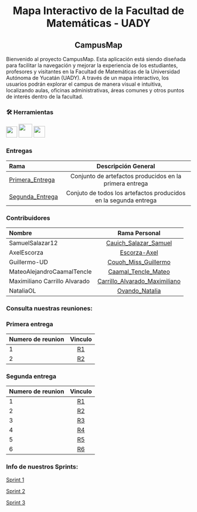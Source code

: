 <h1 align="center">Mapa Interactivo de la Facultad de Matemáticas - UADY</h1>
<h2 align="center">CampusMap</h2>

Bienvenido al proyecto CampusMap. Esta aplicación está siendo diseñada para facilitar la navegación y mejorar la experiencia de los estudiantes, profesores y visitantes en la Facultad de Matemáticas de la Universidad Autónoma de Yucatán (UADY). A través de un mapa interactivo, los usuarios podrán explorar el campus de manera visual e intuitiva, localizando aulas, oficinas administrativas, áreas comunes y otros puntos de interés dentro de la facultad.

### 🛠️ Herramientas</h2>

  [<img src="https://code.visualstudio.com/assets/images/code-stable.png" width="30">](https://code.visualstudio.com/)
  [<img src="https://store-images.s-microsoft.com/image/apps.7736.f1e439b9-777e-47dd-b695-f05d19eb7b38.8ee3e6f6-c400-4919-811d-59b0cd18fa41.e5bd6ef7-31e5-4ca5-a5c6-79be979af666.png" width="37">](https://www.lucidchart.com/pages/landing?utm_source=google&utm_medium=cpc&utm_campaign=_chart_en_tier3_mixed_search_brand_exact_&km_CPC_CampaignId=1484560207&km_CPC_AdGroupID=60168114191&km_CPC_Keyword=lucidchart&km_CPC_MatchType=e&km_CPC_ExtensionID=&km_CPC_Network=g&km_CPC_AdPosition=&km_CPC_Creative=442433234360&km_CPC_TargetID=kwd-33511936169&km_CPC_Country=1010205&km_CPC_Device=c&km_CPC_placement=&km_CPC_target=&gad_source=1&gclid=Cj0KCQjwsoe5BhDiARIsAOXVoUt7oYk7Q9FTWzI7eCxTG5S5qOYNZ0GiorqcRPXkYouX-ybojU6J2MIaAoNjEALw_wcB) 
  [<img src="https://upload.wikimedia.org/wikipedia/commons/thumb/f/fd/Microsoft_Office_Word_%282019%E2%80%93present%29.svg/2203px-Microsoft_Office_Word_%282019%E2%80%93present%29.svg.png" width="31">](https://www.microsoft.com/es-mx/microsoft-365/free-office-online-for-the-web)



### Entregas
| Rama      | Descripción General |
| :---        |    :----:   |        
| [Primera_Entrega](https://github.com/SamuelSalazar12/EQUIPO_4_FIS/tree/Primera-Entrega)      | Conjunto de artefactos producidos en la primera entrega       | 
| [Segunda_Entrega](https://github.com/SamuelSalazar12/EQUIPO_4_FIS/tree/Segunda_Entrega)   | Conjuto de todos los artefactos producidos en la segunda entrega      | 


### Contribuidores
| Nombre | Rama Personal |
| :---        |    :----:   | 
| SamuelSalazar12      | [Cauich_Salazar_Samuel](https://github.com/SamuelSalazar12/EQUIPO_4_FIS/tree/Segunda_Entrega) |
| AxelEscorza | [Escorza-Axel](https://github.com/SamuelSalazar12/EQUIPO_4_FIS/tree/Escorza-Axel) |
| Guillermo-UD | [Couoh_Miss_Guillermo](https://github.com/SamuelSalazar12/EQUIPO_4_FIS/tree/Escorza-Axel) |
| MateoAlejandroCaamalTencle | [Caamal_Tencle_Mateo](https://github.com/SamuelSalazar12/EQUIPO_4_FIS/tree/Caamal_Tencle_Mateo) |
| Maximiliano Carrillo Alvarado | [Carrillo_Alvarado_Maximiliano](https://github.com/SamuelSalazar12/EQUIPO_4_FIS/tree/Carrillo_Alvarado_Maximiliano) |
| NataliaOL | [Ovando_Natalia](https://github.com/SamuelSalazar12/EQUIPO_4_FIS/tree/Ovando_Natalia) |


### Consulta nuestras reuniones:

### Primera entrega
| Numero de reunion      | Vinculo |
| :---        |    :----:   |
| 1      | [R1](https://github.com/SamuelSalazar12/EQUIPO_4_FIS/blob/Reuniones/Reuniones_Primera_Entrega/R1.md) |
| 2      | [R2](https://github.com/SamuelSalazar12/EQUIPO_4_FIS/blob/Reuniones/Reuniones_Primera_Entrega/R2.md) |

### Segunda entrega
| Numero de reunion      | Vinculo |
| :---        |    :----:   |   
| 1    | [R1](https://github.com/SamuelSalazar12/EQUIPO_4_FIS/blob/Reuniones/Reuniones_Segunda_Entrega/R1.md) |
| 2     | [R2](https://github.com/SamuelSalazar12/EQUIPO_4_FIS/blob/Reuniones/Reuniones_Segunda_Entrega/R2.md) |
| 3      | [R3](https://github.com/SamuelSalazar12/EQUIPO_4_FIS/blob/Reuniones/Reuniones_Segunda_Entrega/R3.md) |
| 4    | [R4](https://github.com/SamuelSalazar12/EQUIPO_4_FIS/blob/Reuniones/Reuniones_Segunda_Entrega/R4.md) |
| 5     | [R5](https://github.com/SamuelSalazar12/EQUIPO_4_FIS/blob/Reuniones/Reuniones_Segunda_Entrega/R5.md) |
| 6     | [R6](https://github.com/SamuelSalazar12/EQUIPO_4_FIS/blob/Reuniones/Reuniones_Segunda_Entrega/R6.md) |

### Info de nuestros Sprints:

[Sprint 1](https://github.com/SamuelSalazar12/EQUIPO_4_FIS/blob/Sprints/Sprint%201.md)

[Sprint 2](https://github.com/SamuelSalazar12/EQUIPO_4_FIS/blob/Sprints/Sprint%202.md)

[Sprint 3](https://github.com/SamuelSalazar12/EQUIPO_4_FIS/blob/Sprints/Sprint%203.md)
